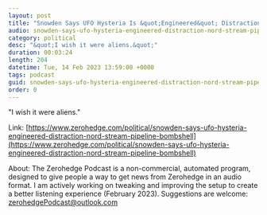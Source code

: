 ```yaml
---
layout: post
title: "Snowden Says UFO Hysteria Is &quot;Engineered&quot; Distraction From Nord Stream Pipeline Bombshell"
audio: snowden-says-ufo-hysteria-engineered-distraction-nord-stream-pipeline-bombshell-0
category: political
desc: "&quot;I wish it were aliens.&quot;"
duration: 00:03:24
length: 204
datetime: Tue, 14 Feb 2023 13:59:00 +0000
tags: podcast
guid: snowden-says-ufo-hysteria-engineered-distraction-nord-stream-pipeline-bombshell-0
order: 0
---
```

&quot;I wish it were aliens.&quot;

Link: [https://www.zerohedge.com/political/snowden-says-ufo-hysteria-engineered-distraction-nord-stream-pipeline-bombshell](https://www.zerohedge.com/political/snowden-says-ufo-hysteria-engineered-distraction-nord-stream-pipeline-bombshell)

About: The Zerohedge Podcast is a non-commercial, automated program, designed to give people a way to get news from Zerohedge in an audio format.  I am actively working on tweaking and improving the setup to create a better listening experience (February 2023).  Suggestions are welcome: [zerohedgePodcast@outlook.com](mailto:zerohedgePodcast@outlook.com)